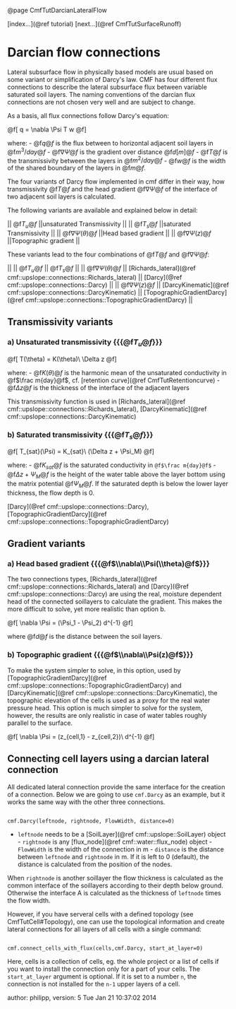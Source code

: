 @page CmfTutDarcianLateralFlow

[index...](@ref tutorial) [next...](@ref CmfTutSurfaceRunoff)

# Darcian flow connections

Lateral subsurface flow in physically based models are usual based on
some variant or simplification of Darcy's law. CMF has four different
flux connections to describe the lateral subsurface flux between
variable saturated soil layers. The naming conventions of the darcian
flux connections are not chosen very well and are subject to change.

As a basis, all flux connections follow Darcy's equation:


@f[
 q = \nabla \Psi T w 
@f]

where: - @f$q@f$ is the flux between to horizontal adjacent soil
layers in @f$m^3/day@f$ - @f$\nabla \Psi@f$ is the gradient over
distance @f$d [m]@f$ - @f$T@f$ is the transmissivity between the
layers in @f$m^2/day@f$ - @f$w@f$ is the width of the shared
boundary of the layers in @f$m@f$.

The four variants of Darcy flow implemented in cmf differ in their way,
how transmissivity @f$T@f$ and the head gradient @f$\nabla \Psi@f$
of the interface of two adjacent soil layers is calculated.

The following variants are available and explained below in detail:

|| @f$T_u@f$ ||unsaturated Transmissivity || || @f$T_s@f$
||saturated Transmissivity || || @f$\nabla\Psi(\theta)@f$ ||Head based
gradient || || @f$\nabla\Psi(z)@f$ ||Topographic gradient ||

These variants lead to the four combinations of @f$T@f$ and
@f$\nabla\Psi@f$:

|| || @f$T_u@f$ || @f$T_s@f$ || || @f$\nabla\Psi(\theta)@f$ ||
[Richards_lateral](@ref cmf::upslope::connections::Richards_lateral)
|| [Darcy](@ref cmf::upslope::connections::Darcy) || ||
@f$\nabla\Psi(z)@f$ ||
[DarcyKinematic](@ref cmf::upslope::connections::DarcyKinematic) ||
[TopographicGradientDarcy](@ref cmf::upslope::connections::TopographicGradientDarcy)
||

## Transmissivity variants

### a) Unsaturated transmissivity {{{@f$T_u@f$}}}


@f[
T(\theta) = K(\theta)\ \Delta z
@f]

where: - @f$K(\theta)@f$ is the harmonic mean of the unsaturated
conductivity in @f$\frac m{day}@f$, cf. [retention
curve](@ref CmfTutRetentioncurve) - @f$\Delta z@f$ is the thickness of
the interface of the adjacent layers

This transmissivity function is used in
[Richards_lateral](@ref cmf::upslope::connections::Richards_lateral),
[DarcyKinematic](@ref cmf::upslope::connections::DarcyKinematic)

### b) Saturated transmissivity {{{@f$T_s@f$}}}


@f[
 T_{sat}(\Psi) = K_{sat}\  (\Delta z + \Psi_M)
@f]

where: - @f$K_{sat}@f$ is the saturated conductivity in `@f$\frac
m{day}@f$` - @f$\Delta z + \Psi_M@f$ is the height of the water table
above the layer bottom using the matrix potential @f$\Psi_M@f$. If the
saturated depth is below the lower layer thickness, the flow depth is 0.

[Darcy](@ref cmf::upslope::connections::Darcy),
[TopographicGradientDarcy](@ref cmf::upslope::connections::TopographicGradientDarcy)

## Gradient variants

### a) Head based gradient  {{{@f$\\nabla\\Psi(\\theta)@f$}}}

The two connections types,
[Richards_lateral](@ref cmf::upslope::connections::Richards_lateral)
and [Darcy](@ref cmf::upslope::connections::Darcy) are using the real,
moisture dependent head of the connected soillayers to calculate the
gradient. This makes the more difficult to solve, yet more realistic
than option b.


@f[
 \nabla \Psi = (\Psi_1 - \Psi_2) d^{-1} 
@f]

where @f$d@f$ is the distance between the soil layers.

### b) Topographic gradient  {{{@f$\\nabla\\Psi(z)@f$}}}

To make the system simpler to solve, in this option, used by
[TopographicGradientDarcy](@ref cmf::upslope::connections::TopographicGradientDarcy)
and [DarcyKinematic](@ref cmf::upslope::connections::DarcyKinematic),
the topographic elevation of the cells is used as a proxy for the real
water pressure head. This option is much simpler to solve for the
system, however, the results are only realistic in case of water tables
roughly parallel to the surface.


@f[
 \nabla \Psi = (z_{cell,1} - z_{cell,2})\ d^{-1} 
@f]

## Connecting cell layers using a darcian lateral connection

All dedicated lateral connection provide the same interface for the
creation of a connection. Below we are going to use `cmf.Darcy` as an
example, but it works the same way with the other three connections.

~~~~~~~~~~~~~{.py}

cmf.Darcy(leftnode, rightnode, FlowWidth, distance=0)
~~~~~~~~~~~~~

- `leftnode` needs to be a
[SoilLayer](@ref cmf::upslope::SoilLayer) object - `rightnode` is
any [flux_node](@ref cmf::water::flux_node) object - `FlowWidth` is
the width of the connection in m - `distance` is the distance between
`leftnode` and `rightnode` in m. If it is left to 0 (default), the
distance is calculated from the position of the nodes.

When `rightnode` is another soillayer the flow thickness is calculated
as the common interface of the soillayers according to their depth below
ground. Otherwise the interface A is calculated as the thickness of
`leftnode` times the flow width.

However, if you have serveral cells with a defined topology (see
CmfTutCell\#Topology), one can use the topological information and
create lateral connections for all layers of all cells with a single
command:

~~~~~~~~~~~~~{.py}

cmf.connect_cells_with_flux(cells,cmf.Darcy, start_at_layer=0)
~~~~~~~~~~~~~

Here, cells is a collection of cells, eg. the whole project or a list of
cells if you want to install the connection only for a part of your
cells. The `start_at_layer` argument is optional. If it is set to a
number `n`, the connection is not installed for the `n-1` upper
layers of a cell.

author: philipp, version: 5 Tue Jan 21 10:37:02 2014
